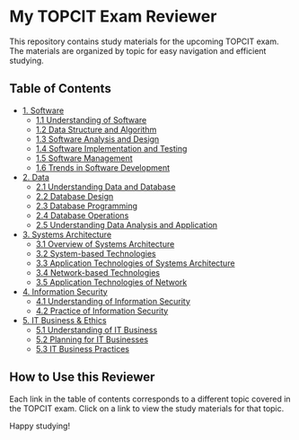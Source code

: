 # My TOPCIT Exam Reviewer

This repository contains study materials for the upcoming TOPCIT exam. The materials are organized by topic for easy navigation and efficient studying.

## Table of Contents

- [1. Software](/1-software/)
  - [1.1 Understanding of Software](/1-software/1.1-understanding-software.md)
  - [1.2 Data Structure and Algorithm](/1-software/1.2-data-structure-and-algorithm.md)
  - [1.3 Software Analysis and Design](/1-software/1.3-software-analysis-and-design.md)
  - [1.4 Software Implementation and Testing](/1-software/1.4-software-implementation-and-testing.md)
  - [1.5 Software Management](/1-software/1.5-software-management.md)
  - [1.6 Trends in Software Development](/1-software/1.6-trends-in-software-development.md)
- [2. Data](/2-data/)
  - [2.1 Understanding Data and Database](/2-data/2.1-understanding-data-and-database.md)
  - [2.2 Database Design](/2-data/2.2-database-design.md)
  - [2.3 Database Programming](/2-data/2.3-database-programming.md)
  - [2.4 Database Operations](/2-data/2.4-database-operations.md)
  - [2.5 Understanding Data Analysis and Application](/2-data/2.5-understanding-data-analysis-and-application.md)
- [3. Systems Architecture](/3-systems-architecture/)
  - [3.1 Overview of Systems Architecture](/3-systems-architecture/3.1-overview-of-systems-architecture.md)
  - [3.2 System-based Technologies](/3-systems-architecture/3.2-system-based-technologies.md)
  - [3.3 Application Technologies of Systems Architecture](/3-systems-architecture/3.3-application-technologies-of-systems-architecture.md)
  - [3.4 Network-based Technologies](/3-systems-architecture/3.4-network-based-technologies.md)
  - [3.5 Application Technologies of Network](/3-systems-architecture/3.5-application-technologies-of-network.md)
- [4. Information Security](/4-information-security/)
  - [4.1 Understanding of Information Security](/4-information-security/4.1-understanding-of-information-security.md)
  - [4.2 Practice of Information Security](/4-information-security/4.2-practice-of-information-security.md)
- [5. IT Business & Ethics](/5-it-business-and-ethics/)
  - [5.1 Understanding of IT Business](/5-it-business-and-ethics/5.1-understanding-of-it-business.md)
  - [5.2 Planning for IT Businesses](/5-it-business-and-ethics/5.2-planning-for-it-businesses.md)
  - [5.3 IT Business Practices](/5-it-business-and-ethics/5.3-it-business-practices.md)


## How to Use this Reviewer

Each link in the table of contents corresponds to a different topic covered in the TOPCIT exam. Click on a link to view the study materials for that topic.

Happy studying!